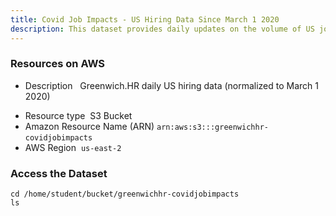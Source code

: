```yaml
---
title: Covid Job Impacts - US Hiring Data Since March 1 2020
description: This dataset provides daily updates on the volume of US job listings filtered by geography industry job family and role; normalized to pre-covid levels.
---
```


### Resources on AWS

* Description
​
​       Greenwich.HR daily US hiring data (normalized to March 1 2020)
​
- Resource type
​
  S3 Bucket
​
- Amazon Resource Name (ARN)
​
  `arn:aws:s3:::greenwichhr-covidjobimpacts`
​
- AWS Region
​
  `us-east-2`


### Access the Dataset

```execute
cd /home/student/bucket/greenwichhr-covidjobimpacts
ls 
```